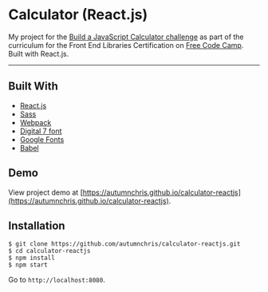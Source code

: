 # Calculator (React.js)

My project for the [Build a JavaScript Calculator challenge](https://learn.freecodecamp.org/front-end-libraries/front-end-libraries-projects/build-a-javascript-calculator) as part of the curriculum for the Front End Libraries Certification on [Free Code Camp](https://www.freecodecamp.org). Built with React.js.

---

## Built With
* [React.js](https://reactjs.org)
* [Sass](http://sass-lang.com)
* [Webpack](https://webpack.js.org)
* [Digital 7 font](https://www.dafont.com/digital-7.font)
* [Google Fonts](https://fonts.google.com)
* [Babel](https://babeljs.io)

## Demo

View project demo at [https://autumnchris.github.io/calculator-reactjs](https://autumnchris.github.io/calculator-reactjs).

## Installation

```
$ git clone https://github.com/autumnchris/calculator-reactjs.git
$ cd calculator-reactjs
$ npm install
$ npm start
```
Go to `http://localhost:8080`.
